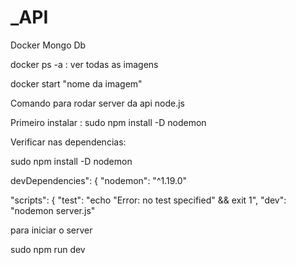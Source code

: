 # _API

Docker Mongo Db


docker ps -a : ver todas as imagens 


docker start "nome da imagem" 


Comando para rodar server da api node.js


Primeiro instalar : sudo npm install -D nodemon


Verificar nas dependencias:


sudo npm install -D nodemon


devDependencies": {
    "nodemon": "^1.19.0"


"scripts": {
    "test": "echo \"Error: no test specified\" && exit 1",
    "dev": "nodemon server.js"


para iniciar o server 


sudo npm run dev











